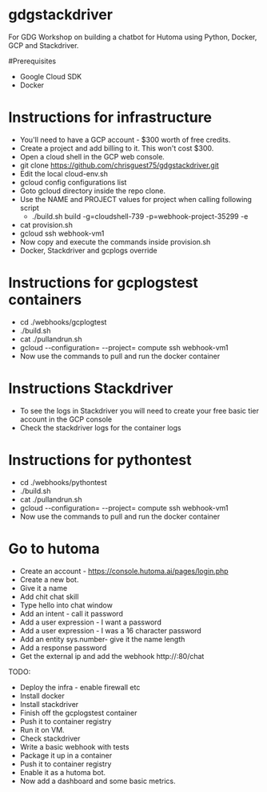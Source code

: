 # gdgstackdriver
For GDG Workshop on building a chatbot for Hutoma using Python, Docker, GCP and Stackdriver.

#Prerequisites
* Google Cloud SDK
* Docker 


# Instructions for infrastructure 
* You'll need to have a GCP account - $300 worth of free credits. 
* Create a project and add billing to it.  This won't cost $300. 
* Open a cloud shell in the GCP web console.
* git clone https://github.com/chrisguest75/gdgstackdriver.git
* Edit the local cloud-env.sh
* gcloud config configurations list
* Goto gcloud directory inside the repo clone.
* Use the NAME and PROJECT values for project when calling following script 
  *  ./build.sh build -g=cloudshell-739 -p=webhook-project-35299 -e
* cat provision.sh
* gcloud ssh webhook-vm1
* Now copy and execute the commands inside provision.sh
* Docker, Stackdriver and gcplogs override 

# Instructions for gcplogstest containers
* cd ./webhooks/gcplogtest
* ./build.sh
* cat ./pullandrun.sh
* gcloud --configuration=<config> --project=<projectid> compute ssh webhook-vm1
* Now use the commands to pull and run the docker container

# Instructions Stackdriver
* To see the logs in Stackdriver you will need to create your free basic tier account in the GCP console
* Check the stackdriver logs for the container logs

# Instructions for pythontest
* cd ./webhooks/pythontest
* ./build.sh
* cat ./pullandrun.sh
* gcloud --configuration=<config> --project=<projectid> compute ssh webhook-vm1
* Now use the commands to pull and run the docker container

# Go to hutoma
* Create an account - https://console.hutoma.ai/pages/login.php
* Create a new bot.
* Give it a name 
* Add chit chat skill 
* Type hello into chat window
* Add an intent - call it password
* Add a user expression - I want a password
* Add a user expression - I was a 16 character password
* Add an entity sys.number- give it the name length
* Add a response password
* Get the external ip and add the webhook http://<externalip>:80/chat




TODO:
* Deploy the infra - enable firewall etc
* Install docker 
* Install stackdriver
* Finish off the gcplogstest container
* Push it to container registry
* Run it on VM.
* Check stackdriver 
* Write a basic webhook with tests
* Package it up in a container
* Push it to container registry
* Enable it as a hutoma bot. 
* Now add a dashboard and some basic metrics. 



